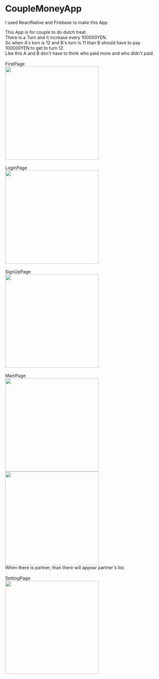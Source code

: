 # CoupleMoneyApp

I used ReactNative and Firebase to make this App<br>

This App is for couple to do dutch treat. <br>
There is a Turn and it increase every 100000YEN.<br>
So when A's turn is 12 and B's turn is 11 than B should have to pay 100000YEN to get to turn 12. <br>
Like this A and B don't have to think who paid more and who didn't paid. <br>
<br>
FirstPage<br>
<img src="https://user-images.githubusercontent.com/54884167/108518227-a9784c80-730b-11eb-93c4-737d0d890dd7.png" width="300">
<br><br>
LoginPage<br>
<img src="https://user-images.githubusercontent.com/54884167/108517382-b2b4e980-730a-11eb-8b5f-4564d54c5490.png" width="300">
<br><br>
SignUpPage<br>
<img src="https://user-images.githubusercontent.com/54884167/108517994-703fdc80-730b-11eb-91fa-35a493ea760c.png" width="300">
<br><br>
MainPage<br>
<img src="https://user-images.githubusercontent.com/54884167/108517904-530b0e00-730b-11eb-85b1-17e52f8bbb76.png" width="300"><br>
<img src="https://user-images.githubusercontent.com/54884167/108518386-d75d9100-730b-11eb-92c6-cb00d84d3087.png" width="300"><br>
When there is partner, than there will appear partner's list.<br><br>
SettingPage<br>
<img src="https://user-images.githubusercontent.com/54884167/108518355-cd3b9280-730b-11eb-9572-76455d20dcec.png" width="300">

